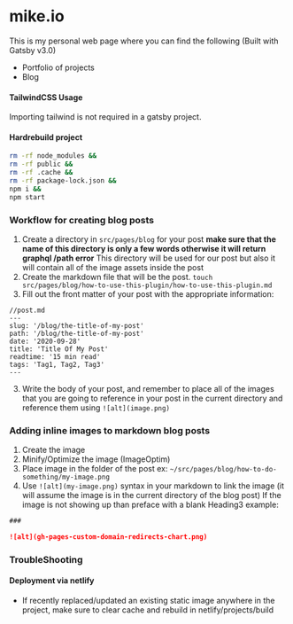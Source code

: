 # mike.io

This is my personal web page where you can find the following (Built with Gatsby v3.0)

- Portfolio of projects
- Blog

#### TailwindCSS Usage

Importing tailwind is not required in a gatsby project.

#### Hardrebuild project

```bash
rm -rf node_modules &&
rm -rf public &&
rm -rf .cache &&
rm -rf package-lock.json &&
npm i &&
npm start
```

### Workflow for creating blog posts

1. Create a directory in `src/pages/blog` for your post **make sure that the name of this directory is only a few words otherwise it will return graphql /path error** This directory will be used for our post but also it will contain all of the image assets inside the post
2. Create the markdown file that will be the post. `touch src/pages/blog/how-to-use-this-plugin/how-to-use-this-plugin.md`
3. Fill out the front matter of your post with the appropriate information:

```
//post.md
---
slug: '/blog/the-title-of-my-post'
path: '/blog/the-title-of-my-post'
date: '2020-09-28'
title: 'Title Of My Post'
readtime: '15 min read'
tags: 'Tag1, Tag2, Tag3'
---
```

3. Write the body of your post, and remember to place all of the images that you are going to reference in your post in the current directory and reference them using `![alt](image.png)`

### Adding inline images to markdown blog posts

1. Create the image
2. Minify/Optimize the image (ImageOptim)
3. Place image in the folder of the post ex: `~/src/pages/blog/how-to-do-something/my-image.png`
4. Use `![alt](my-image.png)` syntax in your markdown to link the image (it will assume the image is in the current directory of the blog post) If the image is not showing up than preface with a blank Heading3 example:

```markdown
###

![alt](gh-pages-custom-domain-redirects-chart.png)
```

### TroubleShooting

#### Deployment via netlify

- If recently replaced/updated an existing static image anywhere in the project,
  make sure to clear cache and rebuild in netlify/projects/build

